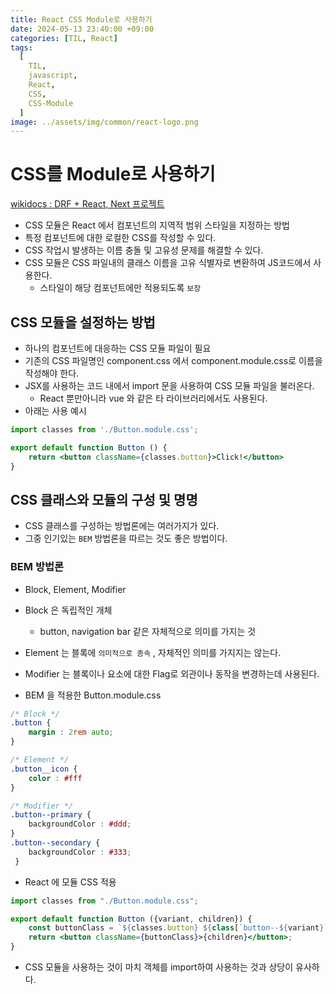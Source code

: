 ```yaml
---
title: React CSS Module로 사용하기
date: 2024-05-13 23:40:00 +09:00
categories: [TIL, React]
tags:
  [
    TIL,
    javascript,
    React,
    CSS,
    CSS-Module
  ]
image: ../assets/img/common/react-logo.png
---
```



# CSS를 Module로 사용하기

[wikidocs : DRF + React, Next 프로젝트](https://wikidocs.net/197754)

- CSS 모듈은 React 에서 컴포넌트의 지역적 범위 스타일을 지정하는 방법
- 특정 컴포넌트에 대한 로컬한 CSS를 작성할 수 있다.
- CSS 작업시 발생하는 이름 충돌 및 고유성 문제를 해결할 수 있다.
- CSS 모듈은 CSS 파일내의 클래스 이름을 고유 식별자로 변환하여 JS코드에서 사용한다.
    - 스타일이 해당 컴포넌트에만 적용되도록 `보장`

## CSS 모듈을 설정하는 방법

- 하나의 컴포넌트에 대응하는 CSS 모듈 파일이 필요
- 기존의 CSS 파일명인 component.css 에서 component.module.css로 이름을 작성해야 한다.
- JSX를 사용하는 코드 내에서 import 문을 사용하여 CSS 모듈 파일을 불러온다.
    - React 뿐만아니라 vue 와 같은 타 라이브러리에서도 사용된다.
- 아래는 사용 예시

```jsx
import classes from './Button.module.css';

export default function Button () {
	return <button className={classes.button}>Click!</button>
}
```

## CSS 클래스와 모듈의 구성 및 명명

- CSS 클래스를 구성하는 방법론에는 여러가지가 있다.
- 그중 인기있는 `BEM` 방법론을 따르는 것도 좋은 방법이다.

### BEM 방법론

- Block, Element, Modifier
- Block 은 독립적인 개체
    - button, navigation bar 같은 자체적으로 의미를 가지는 것
- Element 는 블록에 `의미적으로 종속` , 자체적인 의미를 가지지는 않는다.
- Modifier 는 블록이나 요소에 대한 Flag로 외관이나 동작을 변경하는데 사용된다.

- BEM 을 적용한 Button.module.css

```css
/* Block */
.button {
	margin : 2rem auto;
}

/* Element */
.button__icon {
	color : #fff
}

/* Modifier */
.button--primary {
	backgroundColor : #ddd;
}
.button--secondary { 
	backgroundColor : #333;
 }
```

- React 에 모듈 CSS 적용

```jsx
import classes from "./Button.module.css";

export default function Button ({variant, children}) {
	const buttonClass = `${classes.button} ${class[`button--${variant}`]}`
	return <button className={buttonClass}>{children}</button>;
}
```

- CSS 모듈을 사용하는 것이 마치 객체를 import하여 사용하는 것과 상당이 유사하다.